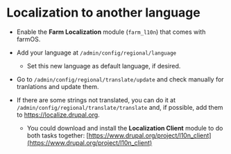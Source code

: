 # Localization to another language

* Enable the **Farm Localization** module (`farm_l10n`) that comes with farmOS.

* Add your language at `/admin/config/regional/language`
    * Set this new language as default language, if desired.

* Go to `/admin/config/regional/translate/update` and check manually for
  tranlations and update them.

* If there are some strings not translated, you can do it at
  `/admin/config/regional/translate/translate` and, if possible, add them to
  https://localize.drupal.org.
    * You could download and install the **Localization Client** module to do
      both tasks together: [https://www.drupal.org/project/l10n_client](https://www.drupal.org/project/l10n_client)

